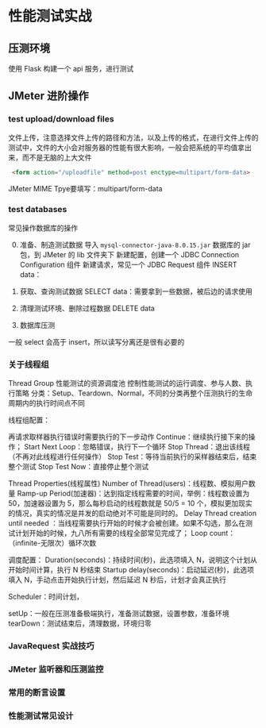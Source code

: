 # 性能测试实战

## 压测环境

使用 Flask 构建一个 api 服务，进行测试

## JMeter 进阶操作

### test upload/download files

文件上传，注意选择文件上传的路径和方法，以及上传的格式，在进行文件上传的测试中，文件的大小会对服务器的性能有很大影响，一般会把系统的平均值拿出来，而不是无脑的上大文件

```html
 <form action="/uploadfile" method=post enctype=multipart/form-data>
 ```

JMeter MIME Tpye要填写：multipart/form-data

### test databases

常见操作数据库的操作

0. 准备、制造测试数据
导入 `mysql-connector-java-8.0.15.jar` 数据库的 jar 包，到 JMeter 的 lib 文件夹下
新建配置，创建一个 JDBC Connection Configuration 组件
新建请求，常见一个 JDBC Request 组件
INSERT data：

1. 获取、查询测试数据
SELECT data：需要拿到一些数据，被后边的请求使用

2. 清理测试环境、删除过程数据
DELETE data

3. 数据库压测

一般 select 会高于 insert，所以读写分离还是很有必要的

### 关于线程组

Thread Group
性能测试的资源调度池
控制性能测试的运行调度、参与人数、执行策略
分类：Setup、Teardown、Normal，不同的分类再整个压测执行的生命周期内的执行时间点不同

线程组配置：

再请求取样器执行错误时需要执行的下一步动作
Continue：继续执行接下来的操作；
Start Next Loop：忽略错误，执行下一个循环
Stop Thread：退出该线程（不再对此线程进行任何操作）
Stop Test：等待当前执行的采样器结束后，结束整个测试
Stop Test Now：直接停止整个测试

Thread Properties(线程属性)
Number of Thread(users)：线程数、模拟用户数量
Ramp-up Period(加速器)：达到指定线程需要的时间，举例：线程数设置为 50，加速器设置为 5，那么每秒启动的线程数就是 50/5 = 10 个，模拟更加现实的情况，真实的情况是并发的启动绝对不可能是同时的。
Delay Thread creation until needed ：当线程需要执行开始的时候才会被创建。如果不勾选，那么在测试计划开始的时候，九八所有需要的线程全部常见完成了；
Loop count：（infinite-无限次）循环次数


调度配置：
Duration(seconds)：持续时间(秒)，此选项填入 N，说明这个计划从开始时间计算，执行 N 秒结束
Startup delay(seconds)：启动延迟(秒)，此选项填入 N，手动点击开始执行计划，然后延迟 N 秒后，计划才会真正执行

Scheduler：时间计划，

setUp：一般在压测准备极端执行，准备测试数据，设置参数，准备环境
tearDown：测试结束后，清理数据，环境归零


### JavaRequest 实战技巧

### JMeter 监听器和压测监控

### 常用的断言设置

### 性能测试常见设计